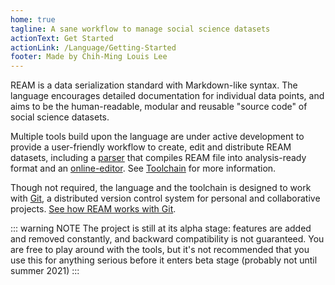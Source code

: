 ```yaml
---
home: true
tagline: A sane workflow to manage social science datasets
actionText: Get Started
actionLink: /Language/Getting-Started
footer: Made by Chih-Ming Louis Lee
---
```


REAM is a data serialization standard with Markdown-like syntax.
The language encourages detailed documentation for individual data points, and aims to be the human-readable, modular and reusable "source code" of social science datasets.

Multiple tools build upon the language are under active development to provide a user-friendly workflow to create, edit and distribute REAM datasets, including a [parser](Toolchain/Parser) that compiles REAM file into analysis-ready format and an [online-editor](https://chmlee.github.io/ream-editor).
See [Toolchain](Toolchain) for more information.

Though not required, the language and the toolchain is designed to work with [Git](https://git-scm.com/), a distributed version control system for personal and collaborative projects.
[See how REAM works with Git](Language/Git-Integration).

::: warning NOTE
The project is still at its alpha stage:
features are added and removed constantly, and backward compatibility is not guaranteed.
You are free to play around with the tools, but it's not recommended that you use this for anything serious before it enters beta stage (probably not until summer 2021)
:::
